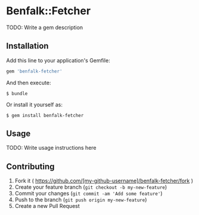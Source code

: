 # Benfalk::Fetcher

TODO: Write a gem description

## Installation

Add this line to your application's Gemfile:

```ruby
gem 'benfalk-fetcher'
```

And then execute:

    $ bundle

Or install it yourself as:

    $ gem install benfalk-fetcher

## Usage

TODO: Write usage instructions here

## Contributing

1. Fork it ( https://github.com/[my-github-username]/benfalk-fetcher/fork )
2. Create your feature branch (`git checkout -b my-new-feature`)
3. Commit your changes (`git commit -am 'Add some feature'`)
4. Push to the branch (`git push origin my-new-feature`)
5. Create a new Pull Request
